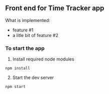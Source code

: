 ## Front end for Time Tracker app

What is implemented:

* feature #1
* a litle bit of feature #2

### To start the app

1. Install required node modules

`npm install`

2. Start the dev server

`npm start`